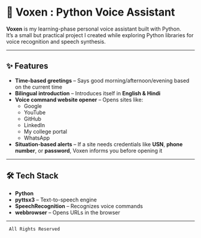 # 🎤 Voxen : Python Voice Assistant

**Voxen** is my learning-phase personal voice assistant built with Python.  
It’s a small but practical project I created while exploring Python libraries for voice recognition and speech synthesis.

---

## ✨ Features

- **Time-based greetings** – Says good morning/afternoon/evening based on the current time  
- **Bilingual introduction** – Introduces itself in **English & Hindi**  
- **Voice command website opener** – Opens sites like:
  - Google
  - YouTube
  - GitHub
  - LinkedIn
  - My college portal
  - WhatsApp
- **Situation-based alerts** – If a site needs credentials like **USN**, **phone number**, or **password**, Voxen informs you before opening it

---

## 🛠 Tech Stack

- **Python**
- **pyttsx3** – Text-to-speech engine
- **SpeechRecognition** – Recognizes voice commands
- **webbrowser** – Opens URLs in the browser

---

     All Rights Reserved

